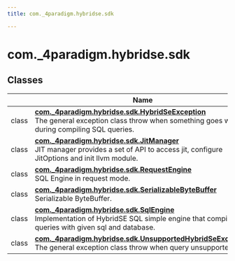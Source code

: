 ```yaml
---
title: com._4paradigm.hybridse.sdk

---
```

# com._4paradigm.hybridse.sdk

## Classes

|                | Name           |
| -------------- | -------------- |
| class | **[com._4paradigm.hybridse.sdk.HybridSeException](/hybridse/usage/api/java/Classes/classcom_1_1__4paradigm_1_1hybridse_1_1sdk_1_1_hybrid_se_exception.md)** <br>The general exception class throw when something goes wrong during compiling SQL queries.  |
| class | **[com._4paradigm.hybridse.sdk.JitManager](/hybridse/usage/api/java/Classes/classcom_1_1__4paradigm_1_1hybridse_1_1sdk_1_1_jit_manager.md)** <br>JIT manager provides a set of API to access jit, configure JitOptions and init llvm module.  |
| class | **[com._4paradigm.hybridse.sdk.RequestEngine](/hybridse/usage/api/java/Classes/classcom_1_1__4paradigm_1_1hybridse_1_1sdk_1_1_request_engine.md)** <br>SQL Engine in request mode.  |
| class | **[com._4paradigm.hybridse.sdk.SerializableByteBuffer](/hybridse/usage/api/java/Classes/classcom_1_1__4paradigm_1_1hybridse_1_1sdk_1_1_serializable_byte_buffer.md)** <br>Serializable ByteBuffer.  |
| class | **[com._4paradigm.hybridse.sdk.SqlEngine](/hybridse/usage/api/java/Classes/classcom_1_1__4paradigm_1_1hybridse_1_1sdk_1_1_sql_engine.md)** <br>Implementation of HybridSE SQL simple engine that compiled queries with given sql and database.  |
| class | **[com._4paradigm.hybridse.sdk.UnsupportedHybridSeException](/hybridse/usage/api/java/Classes/classcom_1_1__4paradigm_1_1hybridse_1_1sdk_1_1_unsupported_hybrid_se_exception.md)** <br>The general exception class throw when query unsupported sql.  |






